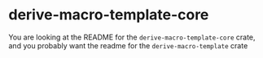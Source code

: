 # derive-macro-template-core
You are looking at the README for the `derive-macro-template-core` crate, and you probably want the readme for the `derive-macro-template` crate
